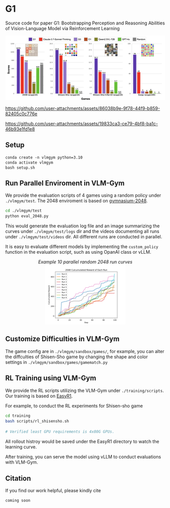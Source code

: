 # G1

Source code for paper G1: Bootstrapping Perception and Reasoning Abilities of Vision-Language Model via Reinforcement Learning

<p align="center">


<img src="assets/image.png" />
</p>



https://github.com/user-attachments/assets/86038b9e-9f78-44f9-b859-82405c0c776e




https://github.com/user-attachments/assets/19833ca3-ce79-4bf8-ba1c-46b93e1fd1e8



## Setup 
```
conda create -n vlmgym python=3.10
conda activate vlmgym
bash setup.sh
```

## Run Parallel Enviroment in VLM-Gym

We provide the evaluation scripts of 4 games using a random policy under `./vlmgym/test`. The 2048 enviroment is based on [gymnasium-2048](https://github.com/Quentin18/gymnasium-2048).

``` bash
cd ./vlmgym/test
python eval_2048.py
```

This would generate the evaluation log file and an image summarizing the curves under `./vlmgym/test/logs` dir and the videos documenting all runs under `./vlmgym/test/videos` dir. All different runs are conducted in parallel. 

It is easy to evaluate different models by implementing the ```custom_policy``` function in the evaluation script, such as using OpanAI class or vLLM. 



<p align="center">
<i>Example 10 parallel random 2048 run curves</i><br>
<img src="assets/test_2048.png" width="50%"  />
</p>

## Customize Difficulties in VLM-Gym

The game config are in ```./vlmgym/sandbox/games/```, for example, you can alter the diffculties of Shisen-Sho game by changing the shape and color settings in ```./vlmgym/sandbox/games/gamematch.py```


## RL Training using VLM-Gym

We provide the RL scripts utilizing the VLM-Gym under `./training/scripts`. Our training is based on [EasyR1](https://github.com/hiyouga/EasyR1/).

For example, to conduct the RL experiments for Shisen-sho game

```bash
cd training
bash scripts/rl_shisensho.sh

# Verified least GPU requirements is 4x80G GPUs.
```

All rollout histroy would be saved under the EasyR1 directory to watch the learning curve.

After training, you can serve the model using vLLM to conduct evaluations with VLM-Gym.


## Citation

If you find our work helpful, please kindly cite

```
coming soon
```

